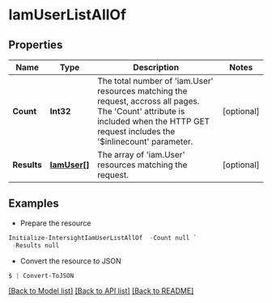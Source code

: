 # IamUserListAllOf
## Properties

Name | Type | Description | Notes
------------ | ------------- | ------------- | -------------
**Count** | **Int32** | The total number of &#39;iam.User&#39; resources matching the request, accross all pages. The &#39;Count&#39; attribute is included when the HTTP GET request includes the &#39;$inlinecount&#39; parameter. | [optional] 
**Results** | [**IamUser[]**](IamUser.md) | The array of &#39;iam.User&#39; resources matching the request. | [optional] 

## Examples

- Prepare the resource
```powershell
Initialize-IntersightIamUserListAllOf  -Count null `
 -Results null
```

- Convert the resource to JSON
```powershell
$ | Convert-ToJSON
```

[[Back to Model list]](../README.md#documentation-for-models) [[Back to API list]](../README.md#documentation-for-api-endpoints) [[Back to README]](../README.md)

